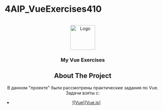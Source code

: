 # 4AIP_VueExercises410
<!-- PROJECT LOGO -->
<br />
<div align="center">
  <a href="https://github.com/othneildrew/Best-README-Template">
    <img src="images/logo.png" alt="Logo" width="80" height="80">
  </a>

  <h3 align="center">My Vue Exercises</h3>
  
  ## About The Project
  В данном "проекте" были рассмотрены практические задания по Vue. Задачи взяты с:
* [![Vue][Vue.js]][Vue-url]

[Vue-url]: https://code.mu//
